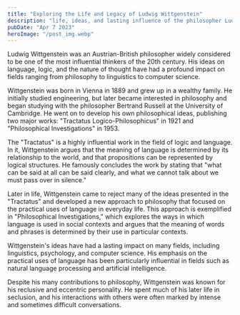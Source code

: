 ```yaml
---
title: "Exploring the Life and Legacy of Ludwig Wittgenstein"
description: "life, ideas, and lasting influence of the philosopher Ludwig Wittgenstein..."
pubDate: "Apr 7 2023"
heroImage: "/post_img.webp"
---
```

Ludwig Wittgenstein was an Austrian-British philosopher widely considered to be one of the most influential thinkers of the 20th century. His ideas on language, logic, and the nature of thought have had a profound impact on fields ranging from philosophy to linguistics to computer science.

Wittgenstein was born in Vienna in 1889 and grew up in a wealthy family. He initially studied engineering, but later became interested in philosophy and began studying with the philosopher Bertrand Russell at the University of Cambridge. He went on to develop his own philosophical ideas, publishing two major works: "Tractatus Logico-Philosophicus" in 1921 and "Philosophical Investigations" in 1953.

The "Tractatus" is a highly influential work in the field of logic and language. In it, Wittgenstein argues that the meaning of language is determined by its relationship to the world, and that propositions can be represented by logical structures. He famously concludes the work by stating that "what can be said at all can be said clearly, and what we cannot talk about we must pass over in silence."

Later in life, Wittgenstein came to reject many of the ideas presented in the "Tractatus" and developed a new approach to philosophy that focused on the practical uses of language in everyday life. This approach is exemplified in "Philosophical Investigations," which explores the ways in which language is used in social contexts and argues that the meaning of words and phrases is determined by their use in particular contexts.

Wittgenstein's ideas have had a lasting impact on many fields, including linguistics, psychology, and computer science. His emphasis on the practical uses of language has been particularly influential in fields such as natural language processing and artificial intelligence.

Despite his many contributions to philosophy, Wittgenstein was known for his reclusive and eccentric personality. He spent much of his later life in seclusion, and his interactions with others were often marked by intense and sometimes difficult conversations.